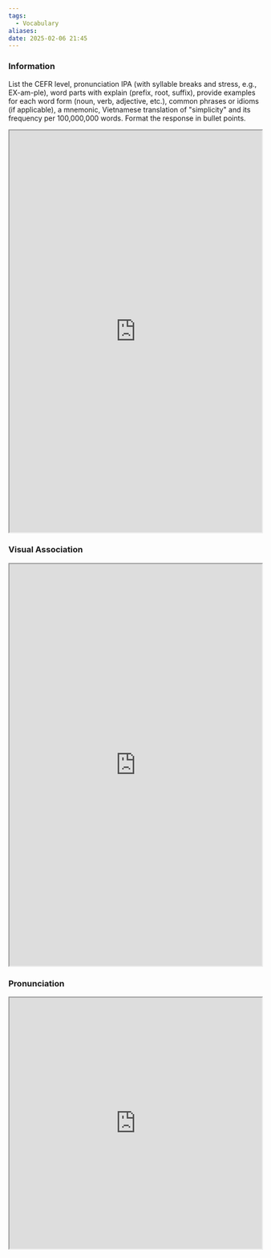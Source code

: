 ```yaml
---
tags:
  - Vocabulary
aliases:
date: 2025-02-06 21:45
---
```

### Information

List the CEFR level, pronunciation IPA (with syllable breaks and stress, e.g., EX-am-ple), word parts with explain (prefix, root, suffix), provide examples for each word form (noun, verb, adjective, etc.), common phrases or idioms (if applicable), a mnemonic, Vietnamese translation of "simplicity" and its frequency per 100,000,000 words. Format the response in bullet points.

<iframe
    height="800"
    width="100%"
    style="padding: 0; margin: 0;"
    src="https://www.perplexity.ai">
</iframe>

### Visual Association

<iframe
    height="800"
    width="100%"
    style="padding: 0; margin: 0;"
    src="https://www.google.com/search?tbm=isch&q=simplicity">
</iframe>

### Pronunciation

<iframe
    height="500"
    width="100%"
    style="padding: 0; margin: 0;"
    src="https://www.google.com/search?q=how+to+pronounce+simplicity&hl=en">
</iframe>